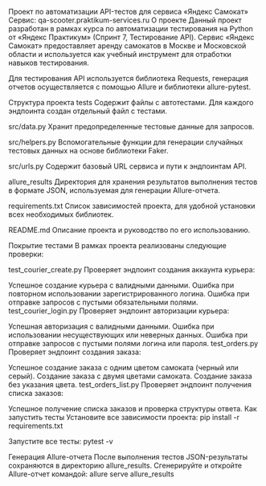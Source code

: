 Проект по автоматизации API-тестов для сервиса «Яндекс Самокат» Сервис: qa-scooter.praktikum-services.ru О проекте Данный проект разработан в рамках курса по автоматизации тестирования на Python от «Яндекс Практикум» (Спринт 7, Тестирование API). Сервис «Яндекс Самокат» предоставляет аренду самокатов в Москве и Московской области и используется как учебный инструмент для отработки навыков тестирования.

Для тестирования API используется библиотека Requests, генерация отчетов осуществляется с помощью Allure и библиотеки allure-pytest.

Структура проекта tests Содержит файлы с автотестами. Для каждого эндпоинта создан отдельный файл с тестами.

src/data.py Хранит предопределенные тестовые данные для запросов.

src/helpers.py Вспомогательные функции для генерации случайных тестовых данных на основе библиотеки Faker.

src/urls.py Содержит базовый URL сервиса и пути к эндпоинтам API.

allure_results Директория для хранения результатов выполнения тестов в формате JSON, используемая для генерации Allure-отчета.

requirements.txt Список зависимостей проекта, для удобной установки всех необходимых библиотек.

README.md Описание проекта и руководство по его использованию.

Покрытие тестами В рамках проекта реализованы следующие проверки:

test_courier_create.py Проверяет эндпоинт создания аккаунта курьера:

Успешное создание курьера с валидными данными. Ошибка при повторном использовании зарегистрированного логина. Ошибка при отправке запросов с пустыми обязательными полями. test_courier_login.py Проверяет эндпоинт авторизации курьера:

Успешная авторизация с валидными данными. Ошибка при использовании несуществующих или неверных данных. Ошибка при отправке запросов с пустыми полями логина или пароля. test_orders.py Проверяет эндпоинт создания заказа:

Успешное создание заказа с одним цветом самоката (черный или серый). Создание заказа с двумя цветами самоката. Создание заказа без указания цвета. test_orders_list.py Проверяет эндпоинт получения списка заказов:

Успешное получение списка заказов и проверка структуры ответа. Как запустить тесты Установите все зависимости проекта: pip install -r requirements.txt

Запустите все тесты: pytest -v

Генерация Allure-отчета После выполнения тестов JSON-результаты сохраняются в директорию allure_results. Сгенерируйте и откройте Allure-отчет командой: allure serve allure_results

